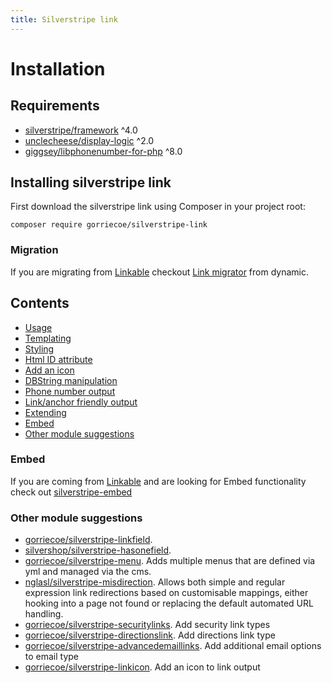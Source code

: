 ```yaml
---
title: Silverstripe link
---
```


# Installation

## Requirements

-   [silverstripe/framework](enhttps://github.com/silverstripe/silverstripe-framework) ^4.0
-   [unclecheese/display-logic](https://github.com/unclecheese/silverstripe-display-logic) ^2.0
-   [giggsey/libphonenumber-for-php](https://github.com/giggsey/libphonenumber-for-php) ^8.0

## Installing silverstripe link

First download the silverstripe link using Composer in your project root:

```
composer require gorriecoe/silverstripe-link
```

### Migration

If you are migrating from [Linkable](https://github.com/sheadawson/silverstripe-linkable) checkout [Link migrator](https://github.com/dynamic/silverstripe-link-migrator) from dynamic.

## Contents

-   [Usage](usage)
-   [Templating](templating)
-   [Styling](styling)
-   [Html ID attribute](html-id)
-   [Add an icon](link-icon)
-   [DBString manipulation](string-manipulation)
-   [Phone number output](string-manipulation#phonefriendly)
-   [Link/anchor friendly output](string-manipulation#linkfriendly)
-   [Extending](extending)
-   [Embed](#embed)
-   [Other module suggestions](#other-module-suggestions)

### Embed

If you are coming from [Linkable](https://github.com/sheadawson/silverstripe-linkable) and are looking for Embed functionality check out [silverstripe-embed](https://github.com/gorriecoe/silverstripe-embed)

### Other module suggestions

-   [gorriecoe/silverstripe-linkfield](https://github.com/gorriecoe/silverstripe-linkfield).
-   [silvershop/silverstripe-hasonefield](https://github.com/silvershop/silverstripe-hasonefield).
-   [gorriecoe/silverstripe-menu](https://github.com/gorriecoe/silverstripe-menu). Adds multiple menus that are defined via yml and managed via the cms.
-   [nglasl/silverstripe-misdirection](https://github.com/nglasl/silverstripe-misdirection).  Allows both simple and regular expression link redirections based on customisable mappings, either hooking into a page not found or replacing the default automated URL handling.
-   [gorriecoe/silverstripe-securitylinks](https://github.com/gorriecoe/silverstripe-securitylinks). Add security link types
-   [gorriecoe/silverstripe-directionslink](https://github.com/gorriecoe/silverstripe-directionslink). Add directions link type
-   [gorriecoe/silverstripe-advancedemaillinks](https://github.com/gorriecoe/silverstripe-advancedemaillinks). Add additional email options to email type
-   [gorriecoe/silverstripe-linkicon](https://github.com/gorriecoe/silverstripe-linkicon). Add an icon to link output
